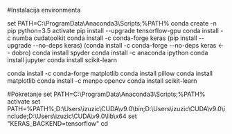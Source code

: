 #Instalacija environmenta

set PATH=C:\ProgramData\Anaconda3\Scripts;%PATH%
conda create -n <imeENVa> pip python=3.5 
activate <imeENVa>
pip install --upgrade tensorflow-gpu
conda install -c numba cudatoolkit 
conda install -c conda-forge keras    (pip install --upgrade --no-deps keras) (conda install -c conda-forge --no-deps keras  <-- dobro)
conda install spyder
conda install -c anaconda ipython 
conda install jupyter
conda install scikit-learn

conda install -c conda-forge matplotlib
conda install pillow
conda install matplotlib
conda install -c menpo opencv
conda install scikit-learn

#Pokretanje
set PATH=C:\ProgramData\Anaconda3\Scripts;%PATH%
activate <imeENVa>
set PATH=%PATH%;D:\Users\izuzic\CUDA\v9.0\bin;D:\Users\izuzic\CUDA\v9.0\include;D:\Users\izuzic\CUDA\v9.0\lib\x64
set "KERAS_BACKEND=tensorflow"
cd <lokacija repozitorija>